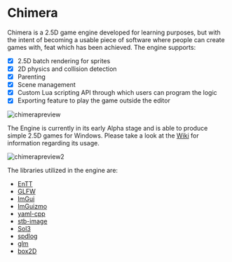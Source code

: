 # Chimera
Chimera is a 2.5D game engine developed for learning purposes, but with the intent of becoming a usable piece of software where people can create games with, feat which has been achieved. The engine supports:

- [x] 2.5D batch rendering for sprites
- [x] 2D physics and collision detection
- [x] Parenting
- [x] Scene management
- [x] Custom Lua scripting API through which users can program the logic
- [x] Exporting feature to play the game outside the editor

![chimerapreview](https://i.imgur.com/U1S4M1w.png)

The Engine is currently in its early Alpha stage and is able to produce simple 2.5D games for Windows. Please take a look at the [Wiki](https://github.com/Wantcha/Chimera/wiki) for information regarding its usage.

![chimerapreview2](https://i.imgur.com/vwJtFPJ.png)

The libraries utilized in the engine are:
* [EnTT](https://github.com/skypjack/entt)
* [GLFW](https://www.glfw.org/)
* [ImGui](https://github.com/ocornut/imgui)
* [ImGuizmo](https://github.com/CedricGuillemet/ImGuizmo)
* [yaml-cpp](https://github.com/jbeder/yaml-cpp)
* [stb-image](https://github.com/nothings/stb)
* [Sol3](https://github.com/ThePhD/sol2)
* [spdlog](https://github.com/gabime/spdlog)
* [glm](https://github.com/g-truc/glm)
* [box2D](https://box2d.org/)
